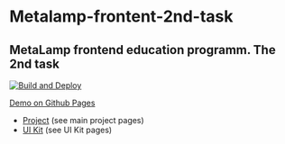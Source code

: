 # Metalamp-frontent-2nd-task

## MetaLamp frontend education programm. The 2nd task

[![Build and Deploy](https://github.com/heknt90/metalamp-frontent-2nd-task/actions/workflows/node-gh-pages.yml/badge.svg?branch=master)](https://github.com/heknt90/metalamp-frontent-2nd-task/actions/workflows/node-gh-pages.yml)

[Demo on Github Pages](https://heknt90.github.io/metalamp-frontent-2nd-task)

- [Project](https://heknt90.github.io/metalamp-frontent-2nd-task/landing.html) (see main project pages)
- [UI Kit](https://heknt90.github.io/metalamp-frontent-2nd-task/uikit.html) (see UI Kit pages)



